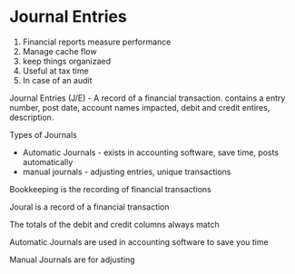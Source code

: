 # Journal Entries




1. Financial reports measure performance
2. Manage cache flow
3. keep things organizaed
4. Useful at tax time
5. In case of an audit

Journal Entries (J/E) -  A record of a financial transaction. contains a entry number, post date, account names impacted, debit and credit entires, description. 

Types of Journals
- Automatic Journals -  exists in accounting software, save time, posts automatically
- manual journals - adjusting entries, unique transactions


Bookkeeping is the recording of financial transactions

Joural is a record of a financial transaction

The totals of the debit and credit columns always match

Automatic Journals are used in accounting software to save you time

Manual Journals are for adjusting